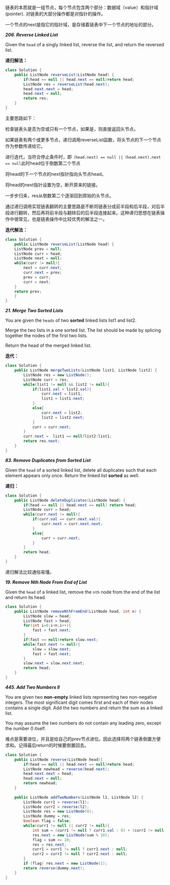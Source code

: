 链表的本质就是一组节点，每个节点包含两个部分：数据域（value）和指针域(pointer). 对链表的大部分操作都是对指针的操作。

一个节点的next是指它的指针域，是存储着链表中下一个节点的地址的部分。

***206. Reverse Linked List***

Given the ```head``` of a singly linked list, reverse the list, and return the reversed list.

**递归解法：**
```java
class Solution {
    public ListNode reverseList(ListNode head) {
        if(head == null || head.next == null)return head;
        ListNode res = reverseList(head.next);
        head.next.next = head;
        head.next = null;
        return res;
    }
}
```
主要思路如下：

检查链表头是否为空或只有一个节点，如果是，则直接返回头节点。

如果链表有两个或更多节点，递归调用reverseList函数，将头节点的下一个节点作为参数传递给它。

进行迭代，当符合停止条件时，即```（head.next) == null ||（head.next).next == null```此时head位于倒数第二个节点

将head的下一个节点的next指针指向头节点head。

将head的next指针设置为空，断开原来的链接。

一步步归来，res从倒数第二个逐渐回到原始的头节点。

通过递归调用实现链表翻转的主要思路是不断将链表分成前半段和后半段，对后半段进行翻转，然后再将前半段与翻转后的后半段连接起来。这种递归思想在链表操作中很常见，也是链表操作中比较优秀的解法之一。

**迭代解法：**
```java
class Solution {
    public ListNode reverseList(ListNode head) {
    ListNode prev = null;
    ListNode curr = head;
    ListNode next = null;
    while(curr != null){
        next = curr.next;
        curr.next = prev;
        prev = curr;
        curr = next;
    }
    return prev;
    }
}
```

***21. Merge Two Sorted Lists***

You are given the ```heads``` of two **sorted** linked lists list1 and list2.

Merge the two lists in a one sorted list. The list should be made by splicing together the nodes of the first two lists.

Return the head of the merged linked list.

**迭代：**
```java
class Solution {
    public ListNode mergeTwoLists(ListNode list1, ListNode list2) {
        ListNode res = new ListNode();
        ListNode curr = res;
        while(list1 != null && list2 != null){
            if(list1.val < list2.val){
                curr.next = list1;
                list1 = list1.next;
            }
            else{
                curr.next = list2;
                list2 = list2.next;
            }
            curr = curr.next;
        }
        curr.next =  list1 == null?list2:list1;
        return res.next;
    }
}
```

***83. Remove Duplicates from Sorted List***

Given the ```head``` of a sorted linked list, delete all duplicates such that each element appears only once. Return the linked list **sorted** as well.

**递归：**
```java
class Solution {
    public ListNode deleteDuplicates(ListNode head) {
        if(head == null || head.next == null) return head;
        ListNode curr = head;
        while(curr.next != null){
            if(curr.val == curr.next.val){
                curr.next = curr.next.next;
            }
            else{
                curr = curr.next;
            }
        }
        return head;
    }
}
```
递归解法比较通俗易懂。

***19. Remove Nth Node From End of List***

Given the ```head``` of a linked list, remove the ```nth``` node from the end of the list and return its head.

```java
class Solution {
    public ListNode removeNthFromEnd(ListNode head, int n) {
        ListNode slow = head;
        ListNode fast = head;
        for(int i=0;i<n;i++){
            fast = fast.next;
        }
        if(fast == null)return slow.next;
        while(fast.next != null){
            slow = slow.next;
            fast = fast.next;
        }
        slow.next = slow.next.next;
        return head;
    }
}
```

***445. Add Two Numbers II***

You are given two **non-empty** linked lists representing two non-negative integers. The most significant digit comes first and each of their nodes contains a single digit. Add the two numbers and return the sum as a linked list.

You may assume the two numbers do not contain any leading zero, except the number 0 itself.

难点是需要进位，并且是给自己的prev节点进位。因此选择将两个链表倒置方便求和。记得最后return的时候要倒置回去。

```java
class Solution {
    public ListNode reverse(ListNode head){
        if(head == null || head.next == null)return head;
        ListNode newhead = reverse(head.next);
        head.next.next = head;
        head.next = null;
        return newhead;
    }
    
    public ListNode addTwoNumbers(ListNode l1, ListNode l2) {
        ListNode curr1 = reverse(l1);
        ListNode curr2 = reverse(l2);
        ListNode res = new ListNode(0);
        ListNode dummy = res; 
        boolean flag = false;
        while(curr1 != null || curr2 != null){
            int sum = (curr1 != null ? curr1.val : 0) + (curr2 != null ? curr2.val : 0) + (flag ? 1 : 0);
            res.next = new ListNode(sum % 10);
            flag = sum >= 10;
            res = res.next;
            curr1 = curr1 != null ? curr1.next : null;
            curr2 = curr2 != null ? curr2.next : null;
        }
        if (flag) res.next = new ListNode(1); 
        return reverse(dummy.next);
    }
}
```
